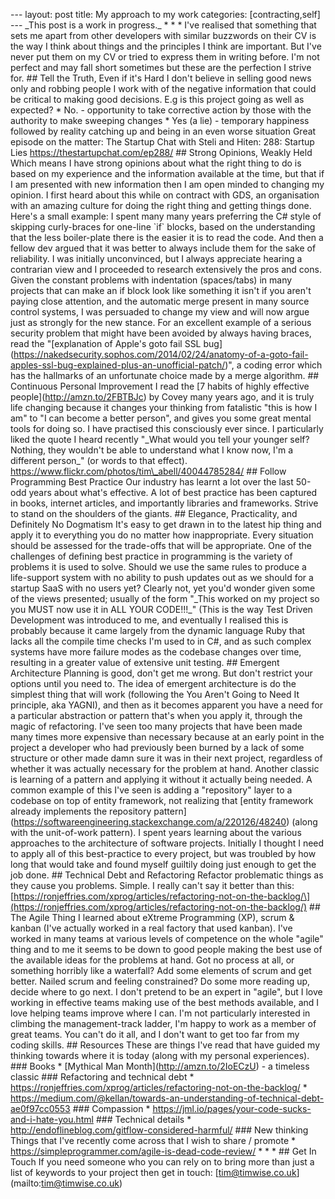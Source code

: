 \--- layout: post title: My approach to my work categories: \[contracting,self\] --- \_This post is a work in progress.\_ \* \* \* I've realised that something that sets me apart from other developers with similar buzzwords on their CV is the way I think about things and the principles I think are important. But I've never put them on my CV or tried to express them in writing before. I'm not perfect and may fall short sometimes but these are the perfection I strive for. ## Tell the Truth, Even if it's Hard I don't believe in selling good news only and robbing people I work with of the negative information that could be critical to making good decisions. E.g is this project going as well as expected? \* No. - opportunity to take corrective action by those with the authority to make sweeping changes \* Yes (a lie) - temporary happiness followed by reality catching up and being in an even worse situation Great episode on the matter: The Startup Chat with Steli and Hiten: 288: Startup Lies https://thestartupchat.com/ep288/ ## Strong Opinions, Weakly Held Which means I have strong opinions about what the right thing to do is based on my experience and the information available at the time, but that if I am presented with new information then I am open minded to changing my opinion. I first heard about this while on contract with GDS, an organisation with an amazing culture for doing the right thing and getting things done. Here's a small example: I spent many many years preferring the C# style of skipping curly-braces for one-line \`if\` blocks, based on the understanding that the less boiler-plate there is the easier it is to read the code. And then a fellow dev argued that it was better to always include them for the sake of reliability. I was initially unconvinced, but I always appreciate hearing a contrarian view and I proceeded to research extensively the pros and cons. Given the constant problems with indentation (spaces/tabs) in many projects that can make an if block look like something it isn't if you aren't paying close attention, and the automatic merge present in many source control systems, I was persuaded to change my view and will now argue just as strongly for the new stance. For an excellent example of a serious security problem that might have been avoided by always having braces, read the "\[explanation of Apple's goto fail SSL bug\](https://nakedsecurity.sophos.com/2014/02/24/anatomy-of-a-goto-fail-apples-ssl-bug-explained-plus-an-unofficial-patch/)", a coding error which has the hallmarks of an unfortunate choice made by a merge algorithm. ## Continuous Personal Improvement I read the \[7 habits of highly effective people\](http://amzn.to/2FBTBJc) by Covey many years ago, and it is truly life changing because it changes your thinking from fatalistic "this is how I am" to "I can become a better person", and gives you some great mental tools for doing so. I have practised this consciously ever since. I particularly liked the quote I heard recently "\_What would you tell your younger self? Nothing, they wouldn't be able to understand what I know now, I'm a different person\_" (or words to that effect). https://www.flickr.com/photos/tim\_abell/40044785284/ ## Follow Programming Best Practice Our industry has learnt a lot over the last 50-odd years about what's effective. A lot of best practice has been captured in books, internet articles, and importantly libraries and frameworks. Strive to stand on the shoulders of the giants. ## Elegance, Practicality, and Definitely No Dogmatism It's easy to get drawn in to the latest hip thing and apply it to everything you do no matter how inappropriate. Every situation should be assessed for the trade-offs that will be appropriate. One of the challenges of defining best practice in programming is the variety of problems it is used to solve. Should we use the same rules to produce a life-support system with no ability to push updates out as we should for a startup SaaS with no users yet? Clearly not, yet you'd wonder given some of the views presented; usually of the form "\_This worked on my project so you MUST now use it in ALL YOUR CODE!!!\_" (This is the way Test Driven Development was introduced to me, and eventually I realised this is probably because it came largely from the dynamic language Ruby that lacks all the compile time checks I'm used to in C#, and as such complex systems have more failure modes as the codebase changes over time, resulting in a greater value of extensive unit testing. ## Emergent Architecture Planning is good, don't get me wrong. But don't restrict your options until you need to. The idea of emergent architecture is do the simplest thing that will work (following the You Aren't Going to Need It principle, aka YAGNI), and then as it becomes apparent you have a need for a particular abstraction or pattern that's when you apply it, through the magic of refactoring. I've seen too many projects that have been made many times more expensive than necessary because at an early point in the project a developer who had previously been burned by a lack of some structure or other made damn sure it was in their next project, regardless of whether it was actually necessary for the problem at hand. Another classic is learning of a pattern and applying it without it actually being needed. A common example of this I've seen is adding a "repository" layer to a codebase on top of entity framework, not realizing that \[entity framework already implements the repository pattern\](https://softwareengineering.stackexchange.com/a/220126/48240) (along with the unit-of-work pattern). I spent years learning about the various approaches to the architecture of software projects. Initially I thought I need to apply all of this best-practice to every project, but was troubled by how long that would take and found myself guiltily doing just enough to get the job done. ## Technical Debt and Refactoring Refactor problematic things as they cause you problems. Simple. I really can't say it better than this: \[https://ronjeffries.com/xprog/articles/refactoring-not-on-the-backlog/\](https://ronjeffries.com/xprog/articles/refactoring-not-on-the-backlog/) ## The Agile Thing I learned about eXtreme Programming (XP), scrum & kanban (I've actually worked in a real factory that used kanban). I've worked in many teams at various levels of competence on the whole "agile" thing and to me it seems to be down to good people making the best use of the available ideas for the problems at hand. Got no process at all, or something horribly like a waterfall? Add some elements of scrum and get better. Nailed scrum and feeling constrained? Do some more reading up, decide where to go next. I don't pretend to be an expert in "agile", but I love working in effective teams making use of the best methods available, and I love helping teams improve where I can. I'm not particularly interested in climbing the management-track ladder, I'm happy to work as a member of great teams. You can't do it all, and I don't want to get too far from my coding skills. ## Resources These are things I've read that have guided my thinking towards where it is today (along with my personal experiences). ### Books \* \[Mythical Man Month\](http://amzn.to/2IoECzU) - a timeless classic ### Refactoring and technical debt \* https://ronjeffries.com/xprog/articles/refactoring-not-on-the-backlog/ \* https://medium.com/@kellan/towards-an-understanding-of-technical-debt-ae0f97cc0553 ### Compassion \* https://jml.io/pages/your-code-sucks-and-i-hate-you.html ### Technical details \* http://endoflineblog.com/gitflow-considered-harmful/ ### New thinking Things that I've recently come across that I wish to share / promote \* https://simpleprogrammer.com/agile-is-dead-code-review/ \* \* \* ## Get In Touch If you need someone who you can rely on to bring more than just a list of keywords to your project then get in touch: \[tim@timwise.co.uk\](mailto:tim@timwise.co.uk)